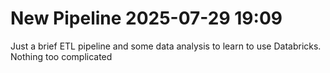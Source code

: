 # New Pipeline 2025-07-29 19:09

Just a brief ETL pipeline and some data analysis to learn to use Databricks. Nothing too complicated